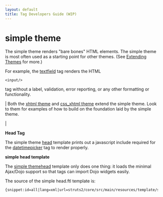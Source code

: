 ```yaml
---
layout: default
title: Tag Developers Guide (WIP)
---
```


# simple theme

The simple theme renders "bare bones" HTML elements. The simple theme is most often used as a starting point for other themes. (See [Extending Themes](#PAGE_13962) for more.)

For example, the [textfield](#PAGE_13912) tag renders the HTML 

~~~~~~~
<input/>
~~~~~~~
 tag without a label, validation, error reporting, or any other formatting or functionality.



| Both the [xhtml theme](#PAGE_13834) and [css_xhtml theme](#PAGE_14215) extend the simple theme. Look to them for examples of how to build on the foundation laid by the simple theme.

| 

__Head Tag__

The simple theme [head](#PAGE_13997) template prints out a javascript include required for the [datetimepicker](#PAGE_14274) tag to render properly.

__simple head template__

The [simple theme](#PAGE_14291)[head](#PAGE_13997) template only does one thing: it loads the minimal Ajax/Dojo support so that tags can import Dojo widgets easily.

The source of the simple head.ftl template is:


~~~~~~~
{snippet:id=all|lang=xml|url=struts2/core/src/main/resources/template/simple/head.ftl}
~~~~~~~

